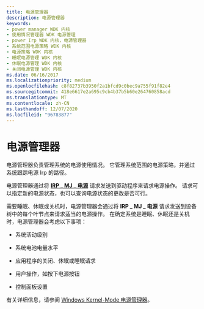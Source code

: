 ```yaml
---
title: 电源管理器
description: 电源管理器
keywords:
- power manager WDK 内核
- 使用情况管理器 WDK 电源管理
- power Irp WDK 内核，电源管理器
- 系统范围电源策略 WDK 内核
- 电源策略 WDK 内核
- 睡眠电源管理 WDK 内核
- 休眠电源管理 WDK 内核
- 关闭电源管理 WDK 内核
ms.date: 06/16/2017
ms.localizationpriority: medium
ms.openlocfilehash: c8f82737b3950f2a1bfcd9c0bec9a755f91f82e4
ms.sourcegitcommit: 418e6617e2a695c9cb4b37b5b60e264760858acd
ms.translationtype: MT
ms.contentlocale: zh-CN
ms.lasthandoff: 12/07/2020
ms.locfileid: "96783877"
---
```

# <a name="power-manager"></a>电源管理器





电源管理器负责管理系统的电源使用情况。 它管理系统范围的电源策略，并通过系统跟踪电源 Irp 的路径。

电源管理器通过将 [**IRP \_ MJ \_ 电源**](./irp-mj-power.md) 请求发送到驱动程序来请求电源操作。 请求可以指定新的电源状态，也可以查询电源状态的更改是否可行。

需要睡眠、休眠或关机时，电源管理器会通过将 **IRP \_ MJ \_ 电源** 请求发送到设备树中的每个叶节点来请求适当的电源操作。 在确定系统是睡眠、休眠还是关机时，电源管理器会考虑以下事项：

-   系统活动级别

-   系统电池电量水平

-   应用程序的关闭、休眠或睡眠请求

-   用户操作，如按下电源按钮

-   控制面板设置

有关详细信息，请参阅 [Windows Kernel-Mode 电源管理器](windows-kernel-mode-power-manager.md)。

 

